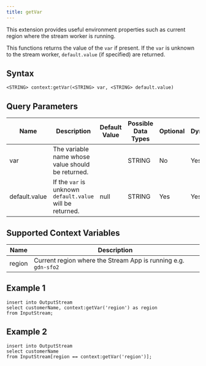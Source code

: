 ```yaml
---
title: getVar
---
```


This extension provides useful environment properties such as current region where the stream worker is running.

This functions returns the value of the `var` if present. If the `var` is unknown to the stream worker, `default.value` (if specified) are returned.

## Syntax

    <STRING> context:getVar(<STRING> var, <STRING> default.value)

## Query Parameters

| Name | Description                                                                                                                  | Default Value | Possible Data Types   | Optional | Dynamic |
|------|------------------------------------------------------------------------------------------------------------------------------|---------------|-----------------------|----------|---------|
| var  | The variable name whose value should be returned.                                                                 |               | STRING | No       | Yes     |
| default.value    | If the `var` is unknown `default.value` will be returned. | null | STRING                | Yes       | Yes     |

## Supported Context Variables

| Name | Description |
|------|-------------|
| region  | Current region where the Stream App is running e.g. `gdn-sfo2` |               | STRING | No       | Yes     |

## Example 1

    insert into OutputStream
    select customerName, context:getVar('region') as region
    from InputStream;

## Example 2

    insert into OutputStream
    select customerName
    from InputStream[region == context:getVar('region')];
